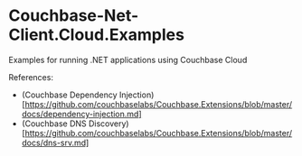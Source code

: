 # Couchbase-Net-Client.Cloud.Examples
Examples for running .NET applications using Couchbase Cloud

References:
* (Couchbase Dependency Injection)[https://github.com/couchbaselabs/Couchbase.Extensions/blob/master/docs/dependency-injection.md]
* (Couchbase DNS Discovery)[https://github.com/couchbaselabs/Couchbase.Extensions/blob/master/docs/dns-srv.md]
